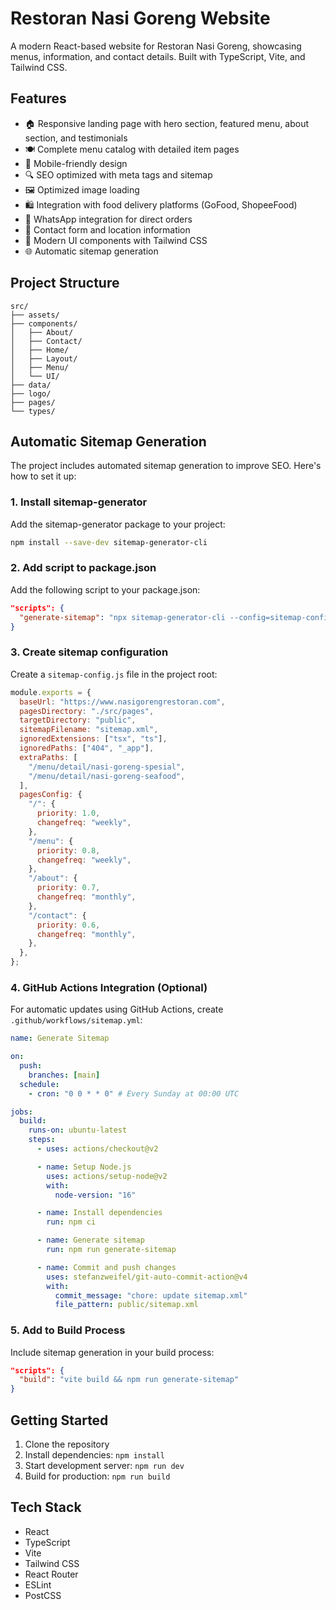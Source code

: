 # Restoran Nasi Goreng Website

A modern React-based website for Restoran Nasi Goreng, showcasing menus, information, and contact details. Built with TypeScript, Vite, and Tailwind CSS.

## Features

- 🏠 Responsive landing page with hero section, featured menu, about section, and testimonials
- 🍽️ Complete menu catalog with detailed item pages
- 📱 Mobile-friendly design
- 🔍 SEO optimized with meta tags and sitemap
- 🖼️ Optimized image loading
- 🛍️ Integration with food delivery platforms (GoFood, ShopeeFood)
- 💬 WhatsApp integration for direct orders
- 📍 Contact form and location information
- 🎨 Modern UI components with Tailwind CSS
- 🌐 Automatic sitemap generation

## Project Structure

```
src/
├── assets/
├── components/
│   ├── About/
│   ├── Contact/
│   ├── Home/
│   ├── Layout/
│   ├── Menu/
│   └── UI/
├── data/
├── logo/
├── pages/
└── types/
```

## Automatic Sitemap Generation

The project includes automated sitemap generation to improve SEO. Here's how to set it up:

### 1. Install sitemap-generator

Add the sitemap-generator package to your project:

```bash
npm install --save-dev sitemap-generator-cli
```

### 2. Add script to package.json

Add the following script to your package.json:

```json
"scripts": {
  "generate-sitemap": "npx sitemap-generator-cli --config=sitemap-config.js"
}
```

### 3. Create sitemap configuration

Create a `sitemap-config.js` file in the project root:

```javascript
module.exports = {
  baseUrl: "https://www.nasigorengrestoran.com",
  pagesDirectory: "./src/pages",
  targetDirectory: "public",
  sitemapFilename: "sitemap.xml",
  ignoredExtensions: ["tsx", "ts"],
  ignoredPaths: ["404", "_app"],
  extraPaths: [
    "/menu/detail/nasi-goreng-spesial",
    "/menu/detail/nasi-goreng-seafood",
  ],
  pagesConfig: {
    "/": {
      priority: 1.0,
      changefreq: "weekly",
    },
    "/menu": {
      priority: 0.8,
      changefreq: "weekly",
    },
    "/about": {
      priority: 0.7,
      changefreq: "monthly",
    },
    "/contact": {
      priority: 0.6,
      changefreq: "monthly",
    },
  },
};
```

### 4. GitHub Actions Integration (Optional)

For automatic updates using GitHub Actions, create `.github/workflows/sitemap.yml`:

```yaml
name: Generate Sitemap

on:
  push:
    branches: [main]
  schedule:
    - cron: "0 0 * * 0" # Every Sunday at 00:00 UTC

jobs:
  build:
    runs-on: ubuntu-latest
    steps:
      - uses: actions/checkout@v2

      - name: Setup Node.js
        uses: actions/setup-node@v2
        with:
          node-version: "16"

      - name: Install dependencies
        run: npm ci

      - name: Generate sitemap
        run: npm run generate-sitemap

      - name: Commit and push changes
        uses: stefanzweifel/git-auto-commit-action@v4
        with:
          commit_message: "chore: update sitemap.xml"
          file_pattern: public/sitemap.xml
```

### 5. Add to Build Process

Include sitemap generation in your build process:

```json
"scripts": {
  "build": "vite build && npm run generate-sitemap"
}
```

## Getting Started

1. Clone the repository
2. Install dependencies: `npm install`
3. Start development server: `npm run dev`
4. Build for production: `npm run build`

## Tech Stack

- React
- TypeScript
- Vite
- Tailwind CSS
- React Router
- ESLint
- PostCSS

